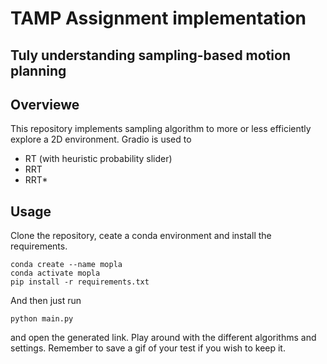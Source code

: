 # TAMP Assignment implementation
## Tuly understanding sampling-based motion planning

## Overviewe

This repository implements sampling algorithm to more or less efficiently explore a 2D environment. Gradio is used to 

* RT (with heuristic probability slider)
* RRT
* RRT* 

## Usage



Clone the repository, ceate a conda environment and install the requirements.
```
conda create --name mopla
conda activate mopla 
pip install -r requirements.txt
```

And then just run 
```
python main.py
```

and open the generated link. Play around with the different algorithms and settings. Remember to save a gif of your test if you wish to keep it. 